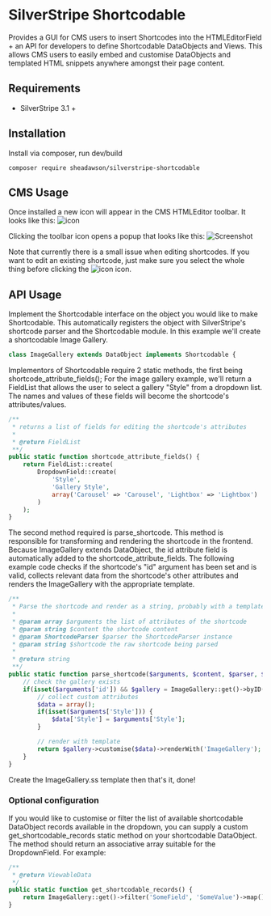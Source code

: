 # SilverStripe Shortcodable
Provides a GUI for CMS users to insert Shortcodes into the HTMLEditorField + an API for developers to define Shortcodable DataObjects and Views. This allows CMS users to easily embed and customise DataObjects and templated HTML snippets anywhere amongst their page content. 

## Requirements
* SilverStripe 3.1 +

## Installation
Install via composer, run dev/build
```
composer require sheadawson/silverstripe-shortcodable
```

## CMS Usage

Once installed a new icon will appear in the CMS HTMLEditor toolbar. It looks like this: 
![icon](https://raw.github.com/sheadawson/silverstripe-shortcodable/master/images/shortcodable.png)

Clicking the toolbar icon opens a popup that looks like this:
![Screenshot](https://raw.github.com/sheadawson/silverstripe-shortcodable/master/images/screenshot.png)

Note that currently there is a small issue when editing shortcodes. If you want to edit an existing shortcode, just make sure you select the whole thing before clicking the ![icon](https://raw.github.com/sheadawson/silverstripe-shortcodable/master/images/shortcodable.png) icon.
## API Usage

Implement the Shortcodable interface on the object you would like to make Shortcodable. This automatically registers the object with SilverStripe's shortcode parser and the Shortcodable module. In this example we'll create a shortcodable Image Gallery.

```php
class ImageGallery extends DataObject implements Shortcodable {
```

Implementors of Shortcodable require 2 static methods, the first being shortcode_attribute_fields(); For the image gallery example, we'll return a FieldList that allows the user to select a gallery "Style" from a dropdown list. The names and values of these fields will become the shortcode's attributes/values.

```php
/**
 * returns a list of fields for editing the shortcode's attributes
 *
 * @return FieldList
 **/
public static function shortcode_attribute_fields() {
    return FieldList::create(
        DropdownField::create(
            'Style', 
            'Gallery Style', 
            array('Carousel' => 'Carousel', 'Lightbox' => 'Lightbox')
        )
    );
}
```

The second method required is parse_shortcode. This method is responsible for transforming and rendering the shortcode in the frontend. Because ImageGallery extends DataObject, the id attribute field is automatically added to the shortcode_attribute_fields. The following example code checks if the shortcode's "id" argument has been set and is valid, collects relevant data from the shortcode's other attributes and renders the ImageGallery with the appropriate template. 

```php
/**
 * Parse the shortcode and render as a string, probably with a template
 *
 * @param array $arguments the list of attributes of the shortcode
 * @param string $content the shortcode content
 * @param ShortcodeParser $parser the ShortcodeParser instance
 * @param string $shortcode the raw shortcode being parsed
 *
 * @return string
 **/
public static function parse_shortcode($arguments, $content, $parser, $shortcode) {
    // check the gallery exists
    if(isset($arguments['id']) && $gallery = ImageGallery::get()->byID($arguments['id'])) {
        // collect custom attributes
        $data = array();
		if(isset($arguments['Style'])) {
			$data['Style'] = $arguments['Style'];
		}

		// render with template
		return $gallery->customise($data)->renderWith('ImageGallery');
	}
}
``` 

Create the ImageGallery.ss template then that's it, done!


### Optional configuration

If you would like to customise or filter the list of available shortcodable DataObject records available in the dropdown, you can supply a custom get_shortcodable_records static method on your shortcodable DataObject. The method should return an associative array suitable for the DropdownField. For example:

```php
/**
 * @return ViewableData
 */
public static function get_shortcodable_records() {
	return ImageGallery::get()->filter('SomeField', 'SomeValue')->map()->toArray();
}
```
